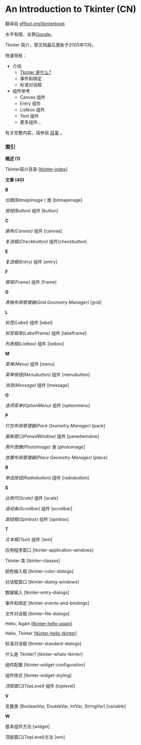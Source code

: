 # An Introduction to Tkinter (CN) #
翻译自 [effbot.org/tkinterbook](http://effbot.org/tkinterbook/)

水平有限，全靠[Google](http://translate.google.cn/)。


Tkinter 简介，原文档最后更新于2005年11月。

快速导航：

- 介绍
  - [Tkinter 是什么?](whats-tkinter.md)
  - 事件和绑定
  - 标准对话框
- 组件参考
  - Canvas 组件
  - Entry 组件
  - Listbox 组件
  - Text 组件
  - 更多组件…


有关完整内容，请参阅 [目录](index.md) 。

### 索引 ###

**概述 (1)**

Tkinter简介目录 [[tkinter-index](index.md)]

**文章 (40)**

**B**

*位图(BitmapImage )* 类 [bitmapimage]

*按钮(Button)* 组件 [button]

**C**

*画布(Canvas)* 组件 [canvas]

*复选框(Checkbutton)* 组件[checkbutton]

**E**

*复选框(Entry)* 组件 [entry]

**F**

*框架(Frame)* 组件 [frame]

**G**

*表格布局管理器(Grid Geometry Manager)* [grid]

**L**

*标签(Label)* 组件 [label]

*标签框架(LabelFrame)* 组件 [labelframe]

*列表框(Listbox)* 组件 [listbox]

**M**

*菜单(Menu)* 组件 [menu]

*菜单按钮(Menubutton)* 组件 [menubutton]

*消息(Message)* 组件 [message]

**O**

*选项菜单(OptionMenu)* 组件 [optionmenu]

**P**

*打包布局管理器(Pack Geometry Manager)* [pack]

*面板窗口(PanedWindow)* 组件 [panedwindow]

*照片图像(PhotoImage)* 类 [photoimage]

*放置布局管理器(Place Geometry Manager)* [place]

**R**

*单选按钮(Radiobutton)* 组件 [radiobutton]

**S**

*比例尺(Scale)* 组件 [scale]

*滚动条(Scrollbar)* 组件 [scrollbar]

*旋钮框(Spinbox)* 组件 [spinbox]

**T**

*文本框(Text)* 组件 [text]

应用程序窗口 [tkinter-application-windows]

Tkinter 类 [tkinter-classes]

颜色输入框 [tkinter-color-dialogs]

对话框窗口 [tkinter-dialog-windows]

数据输入 [tkinter-entry-dialogs]

事件和绑定 [tkinter-events-and-bindings]

文件对话框 [tkinter-file-dialogs]

Hello, Again [[tkinter-hello-again](hello-again.md)]

Hello, Tkinter [[tkinter-hello-tkinter](hello-tkinter.md)]

标准对话框 [tkinter-standard-dialogs]

什么是 Tkinter? [tkinter-whats-tkinter]

组件配置 [tkinter-widget-configuration]

组件样式 [tkinter-widget-styling]

*顶层窗口(TopLevel)* 组件 [toplevel]

**V**

变量类 (BooleanVar, DoubleVar, IntVar, StringVar) [variable]

**W**

基本组件方法 [widget]

顶层窗口(TopLevel)方法 [wm]
